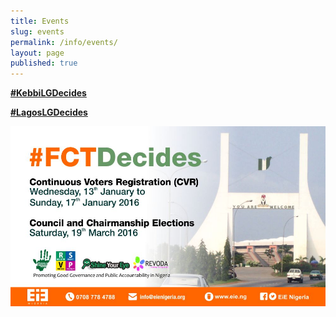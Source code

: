 ```yaml
---
title: Events
slug: events
permalink: /info/events/
layout: page
published: true
---
```


[**#KebbiLGDecides**](http://www.shineyoureye.org/info/local-government-elections)

[**#LagosLGDecides**](http://www.shineyoureye.org/info/local-government-elections)

![FCT LGA Polls 2016](/media_root/file_archive/FCTDecides_BoucZlV.jpg "FCT LGA Polls 2016")
